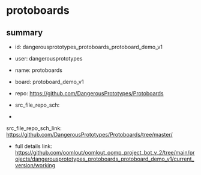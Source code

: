 # protoboards
 
## summary 
* id: dangerousprototypes_protoboards_protoboard_demo_v1
* user: dangerousprototypes
* name: protoboards
* board: protoboard_demo_v1
* repo: https://github.com/DangerousPrototypes/Protoboards



* src_file_repo_sch: 
*
 src_file_repo_sch_link: https://github.com/DangerousPrototypes/Protoboards/tree/master/
* full details link: https://github.com/oomlout/oomlout_oomp_project_bot_v_2/tree/main/projects/dangerousprototypes_protoboards_protoboard_demo_v1/current_version/working  







